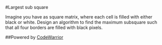 #Largest sub square

Imagine you have as square matrix, where each cell is filled with either black or white.
Design an algorithm to find the maximum subsquare such that all four borders are filled with black pixels.

##Powered by [CodeWarrior](http://code-warrior.herokuapp.com)
